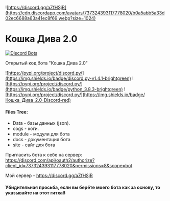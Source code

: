 ![https://discord.gg/aZfHSjR](https://cdn.discordapp.com/avatars/737324393117778020/b0a5abb5a33d02ec6688a63a41ec8f69.webp?size=1024)
# Кошка Дива 2.0
[![Discord Bots](https://top.gg/api/widget/status/737324393117778020.svg)](https://top.gg/bot/737324393117778020)

Открытый код бота "Кошка Дива 2.0"

![https://pypi.org/project/discord.py/](https://img.shields.io/badge/discord.py-v1.4.1-brightgreen)
![https://pypi.org/project/discord.py/](https://img.shields.io/badge/python_3.8.3-brightgreen)
![https://pypi.org/project/discord.py/](https://img.shields.io/badge/Кошка_Дива_2.0-Discord-red)

#### Files Tree:
  - Data - базы данных (json).
  - cogs - коги.
  - module - модули для бота
  - docs - документация бота
  - site - сайт для бота 


Пригласить бота к себе на сервер: https://discord.com/api/oauth2/authorize?client_id=737324393117778020&permissions=8&scope=bot

Мой сервер - https://discord.gg/aZfHSjR

#### Убидительная просьба, если вы берёте моего бота как за основу, то указывайте на этот гитхаб
